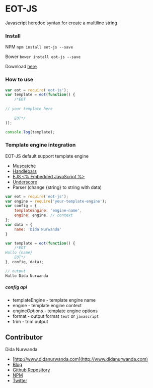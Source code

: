 # EOT-JS
Javascript heredoc syntax for create a multiline string

### Install

NPM `npm install eot-js --save`

Bower `bower install eot-js --save`

Download [here](https://github.com/didanurwanda/eot-js/archive/master.zip)

### How to use

```javascript
var eot = require('eot-js');
var template = eot(function() {
	/*EOT
	
// your template here
	
	EOT*/
));

console.log(template);

```

### Template engine integration
EOT-JS default support template engine

* [Muscatche](https://github.com/janl/mustache.js)
* [Handlebars](http://handlebarsjs.com)
* [EJS <% Embedded JavaScript %>](http://www.embeddedjs.com)
* [Underscore](http://underscorejs.org/#template)
* Parser (change {string} to string with data)

```javascript
var eot = require('eot-js');
var engine = require('your-template-engine');
var config = {
	templateEngine: 'engine-name',
	engine: engine, // context
};
var data = {
	name: 'Dida Nurwanda'
}

var template = eot(function() {
	/*EOT
Hallo {name}
	EOT*/
}, config, data);

// output
Hallo Dida Nurwanda
```

##### config api
- templateEngine - template engine name
- engine - template engine context
- engineOptions - template engine options
- format - output format `text` or `javascript`
- trim - trim output

## Contributor
Dida Nurwanda

* [http://www.didanurwanda.com](http://www.didanurwanda.com)
* [Blog](http://blog.didanurwanda.com)
* [Github Repository](https://github.com/didanurwanda?tab=repositories)
* [NPM](https://www.npmjs.com/~didanurwanda)
* [Twitter](https://www.twitter.com/didanurwanda)
